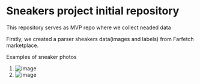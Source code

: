 # Sneakers  project initial repository  
This repository serves as MVP  repo where we collect neaded data 

Firstly, we created a parser sheakers data(images and labels) from Farfetch marketplace.

Examples of sneaker photos
1) ![image](https://github.com/Best-sneakers/parser/assets/146220094/3ff13845-fb81-4722-9c7b-a7097d2d652f)
2) ![image](https://github.com/Best-sneakers/parser/assets/146220094/19a57a1b-8294-4849-98d9-b1812afbcb5e)
